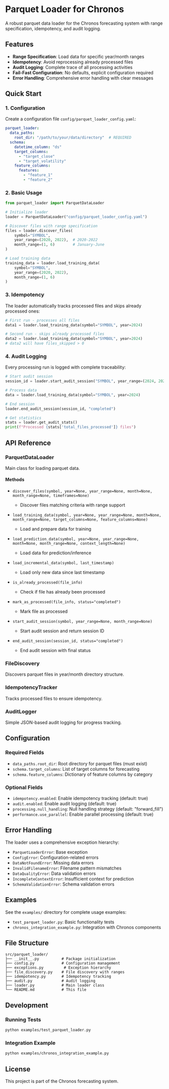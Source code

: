# Parquet Loader for Chronos

A robust parquet data loader for the Chronos forecasting system with range specification, idempotency, and audit logging.

## Features

- **Range Specification**: Load data for specific year/month ranges
- **Idempotency**: Avoid reprocessing already processed files
- **Audit Logging**: Complete trace of all processing activities
- **Fail-Fast Configuration**: No defaults, explicit configuration required
- **Error Handling**: Comprehensive error handling with clear messages

## Quick Start

### 1. Configuration

Create a configuration file `config/parquet_loader_config.yaml`:

```yaml
parquet_loader:
  data_paths:
    root_dir: "/path/to/your/data/directory"  # REQUIRED
  schema:
    datetime_column: "ds"
    target_columns:
      - "target_close"
      - "target_volatility"
    feature_columns:
      features:
        - "feature_1"
        - "feature_2"
```

### 2. Basic Usage

```python
from parquet_loader import ParquetDataLoader

# Initialize loader
loader = ParquetDataLoader("config/parquet_loader_config.yaml")

# Discover files with range specification
files = loader.discover_files(
    symbol="SYMBOL",
    year_range=(2020, 2022),  # 2020-2022
    month_range=(1, 6)        # January-June
)

# Load training data
training_data = loader.load_training_data(
    symbol="SYMBOL",
    year_range=(2020, 2022),
    month_range=(1, 6)
)
```

### 3. Idempotency

The loader automatically tracks processed files and skips already processed ones:

```python
# First run - processes all files
data1 = loader.load_training_data(symbol="SYMBOL", year=2024)

# Second run - skips already processed files
data2 = loader.load_training_data(symbol="SYMBOL", year=2024)
# data2 will have files_skipped > 0
```

### 4. Audit Logging

Every processing run is logged with complete traceability:

```python
# Start audit session
session_id = loader.start_audit_session("SYMBOL", year_range=(2024, 2024))

# Process data
data = loader.load_training_data(symbol="SYMBOL", year=2024)

# End session
loader.end_audit_session(session_id, "completed")

# Get statistics
stats = loader.get_audit_stats()
print(f"Processed {stats['total_files_processed']} files")
```

## API Reference

### ParquetDataLoader

Main class for loading parquet data.

#### Methods

- `discover_files(symbol, year=None, year_range=None, month=None, month_range=None, timeframes=None)`
  - Discover files matching criteria with range support
  
- `load_training_data(symbol, year=None, year_range=None, month=None, month_range=None, target_columns=None, feature_columns=None)`
  - Load and prepare data for training
  
- `load_prediction_data(symbol, year=None, year_range=None, month=None, month_range=None, context_length=None)`
  - Load data for prediction/inference
  
- `load_incremental_data(symbol, last_timestamp)`
  - Load only new data since last timestamp
  
- `is_already_processed(file_info)`
  - Check if file has already been processed
  
- `mark_as_processed(file_info, status="completed")`
  - Mark file as processed
  
- `start_audit_session(symbol, year_range=None, month_range=None)`
  - Start audit session and return session ID
  
- `end_audit_session(session_id, status="completed")`
  - End audit session with final status

### FileDiscovery

Discovers parquet files in year/month directory structure.

### IdempotencyTracker

Tracks processed files to ensure idempotency.

### AuditLogger

Simple JSON-based audit logging for progress tracking.

## Configuration

### Required Fields

- `data_paths.root_dir`: Root directory for parquet files (must exist)
- `schema.target_columns`: List of target columns for forecasting
- `schema.feature_columns`: Dictionary of feature columns by category

### Optional Fields

- `idempotency.enabled`: Enable idempotency tracking (default: true)
- `audit.enabled`: Enable audit logging (default: true)
- `processing.null_handling`: Null handling strategy (default: "forward_fill")
- `performance.use_parallel`: Enable parallel processing (default: true)

## Error Handling

The loader uses a comprehensive exception hierarchy:

- `ParquetLoaderError`: Base exception
- `ConfigError`: Configuration-related errors
- `DataNotFoundError`: Missing data errors
- `InvalidFilenameError`: Filename pattern mismatches
- `DataQualityError`: Data validation errors
- `IncompleteContextError`: Insufficient context for prediction
- `SchemaValidationError`: Schema validation errors

## Examples

See the `examples/` directory for complete usage examples:

- `test_parquet_loader.py`: Basic functionality tests
- `chronos_integration_example.py`: Integration with Chronos components

## File Structure

```
src/parquet_loader/
├── __init__.py          # Package initialization
├── config.py            # Configuration management
├── exceptions.py         # Exception hierarchy
├── file_discovery.py    # File discovery with ranges
├── idempotency.py       # Idempotency tracking
├── audit.py             # Audit logging
├── loader.py            # Main loader class
└── README.md            # This file
```

## Development

### Running Tests

```bash
python examples/test_parquet_loader.py
```

### Integration Example

```bash
python examples/chronos_integration_example.py
```

## License

This project is part of the Chronos forecasting system.
